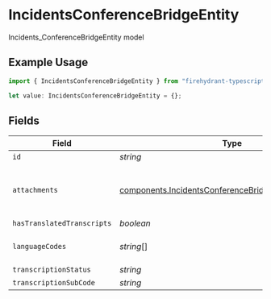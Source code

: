 # IncidentsConferenceBridgeEntity

Incidents_ConferenceBridgeEntity model

## Example Usage

```typescript
import { IncidentsConferenceBridgeEntity } from "firehydrant-typescript-sdk/models/components";

let value: IncidentsConferenceBridgeEntity = {};
```

## Fields

| Field                                                                                                                          | Type                                                                                                                           | Required                                                                                                                       | Description                                                                                                                    |
| ------------------------------------------------------------------------------------------------------------------------------ | ------------------------------------------------------------------------------------------------------------------------------ | ------------------------------------------------------------------------------------------------------------------------------ | ------------------------------------------------------------------------------------------------------------------------------ |
| `id`                                                                                                                           | *string*                                                                                                                       | :heavy_minus_sign:                                                                                                             | N/A                                                                                                                            |
| `attachments`                                                                                                                  | [components.IncidentsConferenceBridgeEntityAttachment](../../models/components/incidentsconferencebridgeentityattachment.md)[] | :heavy_minus_sign:                                                                                                             | A list of objects attached to this item. Can be one of: LinkEntity, CustomerSupportIssueEntity, or GenericAttachmentEntity     |
| `hasTranslatedTranscripts`                                                                                                     | *boolean*                                                                                                                      | :heavy_minus_sign:                                                                                                             | N/A                                                                                                                            |
| `languageCodes`                                                                                                                | *string*[]                                                                                                                     | :heavy_minus_sign:                                                                                                             | A list of language codes that have translated transcripts for this conference bridge                                           |
| `transcriptionStatus`                                                                                                          | *string*                                                                                                                       | :heavy_minus_sign:                                                                                                             | N/A                                                                                                                            |
| `transcriptionSubCode`                                                                                                         | *string*                                                                                                                       | :heavy_minus_sign:                                                                                                             | N/A                                                                                                                            |